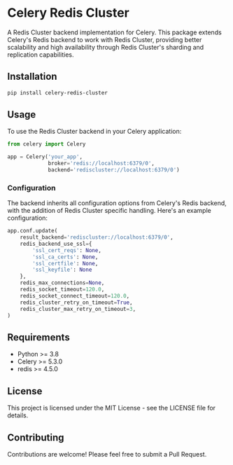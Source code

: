 # Celery Redis Cluster

A Redis Cluster backend implementation for Celery. This package extends Celery's Redis backend to work with Redis Cluster, providing better scalability and high availability through Redis Cluster's sharding and replication capabilities.

## Installation

```bash
pip install celery-redis-cluster
```

## Usage

To use the Redis Cluster backend in your Celery application:

```python
from celery import Celery

app = Celery('your_app',
             broker='redis://localhost:6379/0',
             backend='rediscluster://localhost:6379/0')
```

### Configuration

The backend inherits all configuration options from Celery's Redis backend, with the addition of Redis Cluster specific handling. Here's an example configuration:

```python
app.conf.update(
    result_backend='rediscluster://localhost:6379/0',
    redis_backend_use_ssl={
        'ssl_cert_reqs': None,
        'ssl_ca_certs': None,
        'ssl_certfile': None,
        'ssl_keyfile': None
    },
    redis_max_connections=None,
    redis_socket_timeout=120.0,
    redis_socket_connect_timeout=120.0,
    redis_cluster_retry_on_timeout=True,
    redis_cluster_max_retry_on_timeout=3,
)
```

## Requirements

- Python >= 3.8
- Celery >= 5.3.0
- redis >= 4.5.0

## License

This project is licensed under the MIT License - see the LICENSE file for details.

## Contributing

Contributions are welcome! Please feel free to submit a Pull Request.

